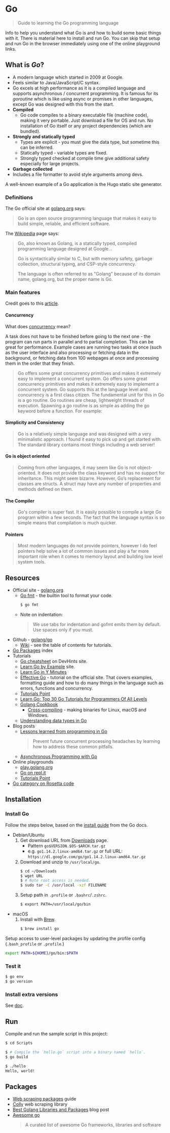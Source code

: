 # Go
> Guide to learning the Go programming language

Info to help you understand what Go is and how to build some basic things with it. There is material here to install and run Go. You can skip that setup and run Go in the browser immediately using one of the online playground links.


## What is _Go_?

- A modern language which started in 2009 at Google.
- Feels similar to Java/JavaScript/C syntax.
- Go excels at high performance as it is a compiled language and supports asynchronous / concurrent programming. It is famous for its _goroutine_ which is like using async or promises in other languages, except Go was designed with this from the start. 
- **Compiled**
    - Go code compiles to a binary executable file (machine code), making it very portable. Just download a file for OS and run. No installation of Go itself or any project dependencies (which are bundled).
- **Strongly and statically typed**
    - Types are explicit - you must give the data type, but sometime this can be inferred.
    - Statically typed - variable types are fixed.
    - Strongly typed checked at compile time give additional safety especially for large projects.
- **Garbage collected**
- Includes a file formatter to avoid style arguments among devs.

A well-known example of a Go application is the Hugo static site generator.


### Definitions

The Go official site at [golang.org](https://golang.org/) says:

> Go is an open source programming language that makes it easy to build simple, reliable, and efficient software.


The [Wikipedia](https://en.wikipedia.org/wiki/Go_(programming_language)) page says:

> Go, also known as Golang, is a statically typed, compiled programming language designed at Google...
>
> Go is syntactically similar to C, but with memory safety, garbage collection, structural typing, and CSP-style concurrency.
>
> The language is often referred to as "Golang" because of its domain name, golang.org, but the proper name is Go.


### Main features

Credit goes to this [article](https://making.pusher.com/my-5-favourite-features-of-go-and-how-to-use-them/).

#### Concurrency

What does [concurrency](https://en.wikipedia.org/wiki/Concurrency_(computer_science)) mean?

A task does not have to be finished before going to the next one - the program can run parts in parallel and to partial completion. This can be great for performance. Example cases are running two tasks at once (such as the user interface and also processing or fetching data in the background, or fetching data from 100 webpages at once and processing them in the order that they finish.

> Go offers some great concurrency primitives and makes it extremely easy to implement a concurrent system. Go offers some great concurrency primitives and makes it extremely easy to implement a concurrent system. Go supports this at the language level and concurrency is a first class citizen. The fundamental unit for this in Go is a go routine. Go routines are cheap, lightweight threads of execution. Spawning a go routine is as simple as adding the go keyword before a function. For example:

#### Simplicity and Consistency

> Go is a relatively simple language and was designed with a very minimalistic approach. I found it easy to pick up and get started with. The standard library contains most things including a web server!

#### Go is object oriented

> Coming from other languages, it may seem like Go is not object-oriented. It does not provide the class keyword and has no support for inheritance. This might seem bizarre. However, Go’s replacement for classes are structs. A struct may have any number of properties and methods defined on them.

#### The Compiler

> Go's compiler is super fast. It is easily possible to compile a large Go program within a few seconds. The fact that the language syntax is so simple means that compilation is much quicker.

#### Pointers

> Most modern languages do not provide pointers, however I do feel pointers help solve a lot of common issues and play a far more important role when it comes to memory layout and building low level system tools.


## Resources

- Official site - [golang.org](https://golang.org/)
    * [Go fmt](https://blog.golang.org/go-fmt-your-code) - the builtin tool to format your code.
        ```bash
        $ go fmt
        ````
    * Note on indentation:
        > We use tabs for indentation and gofmt emits them by default. Use spaces only if you must.
- Github - [golang/go](https://github.com/golang/go)
    * [Wiki](https://github.com/golang/go/wiki) - see the table of contents for tutorials.
- [Go Packages](https://golang.org/pkg/) index
- Tutorials
    * [Go cheatsheet](https://devhints.io/go) on DevHints site.
    * [Learn Go by Example](https://gobyexample.com/) site.
    * [Learn Go in Y Minutes](https://learnxinyminutes.com/docs/go/)
    * [Effective Go](https://golang.org/doc/effective_go.html) - tutorial on the official site. That covers examples, formatting guide and how to do many things in the language such as errors, functions and concurrency.
    * [Tutorials Point](https://www.tutorialspoint.com/go/index.htm)
    * [Learn Go: Top 30 Go Tutorials for Programmers Of All Levels](https://stackify.com/learn-go-tutorials/)
    * [Golang Cookbook](https://golangcookbook.com/)
        * [Cross-compiling](https://golangcookbook.com/chapters/running/cross-compiling/) - making binaries for Linux, macOS and Windows.
    * [Understanding data types in Go](https://www.digitalocean.com/community/tutorials/understanding-data-types-in-go)
- Blog posts
    * [Lessons learned from programming in Go](https://opensource.com/article/19/12/go-common-pitfalls)
        > Prevent future concurrent processing headaches by learning how to address these common pitfalls.
    * [Asynchronous Programming with Go](https://medium.com/@gauravsingharoy/asynchronous-programming-with-go-546b96cd50c1)
- Online playgrounds
    * [play.golang.org](https://play.golang.org/)
    * [Go on repl.it](https://repl.it/languages/go)
    * [Tutorials Point](https://www.tutorialspoint.com/execute_golang_online.php)
- [Go category on Rosetta code](http://rosettacode.org/wiki/Category:Go)


## Installation

### Install Go

Follow the steps below, based on the [install guide](https://golang.org/doc/install#install) from the Go docs.


- Debian/Ubuntu
    1. Get download URL from [Downloads](https://golang.org/dl/) page.
        - Pattern `go$VERSION.$OS-$ARCH.tar.gz`
        - e.g. `go1.14.2.linux-amd64.tar.gz` or full URL: `https://dl.google.com/go/go1.14.2.linux-amd64.tar.gz`
    1. Download and unzip to `/usr/local/go`.
        ```sh
        $ cd ~/Downloads
        $ wget URL
        $ # Note root access is needed.
        $ sudo tar -C /usr/local -xzf FILENAME
        ```
    1. Setup path in `.profile` or `.bashrc`/`.zshrc`.
        ```sh
        $ export PATH=/usr/local/go/bin
        ```
- macOS
    1. Install with [Brew](https://brew.sh/).
        ```sh
        $ brew install go
        ```


Setup access to user-level packages by updating the profile config (`.bash_profile` or `.profile`.)

```sh
export PATH=${HOME}/go/bin:$PATH
```


### Test it

```sh
$ go env
$ go version
```

### Install extra versions

See [doc](https://golang.org/doc/install#extra_versions).


## Run

Compile and run the sample script in this project:

```bash
$ cd Scripts

$ # Compile the `hello.go` script into a binary named `hello`.
$ go build

$ ./hello
Hello, world!
```


## Packages

- [Web scraping packages](https://github.com/lorien/awesome-web-scraping/blob/master/golang.md) guide
- [Colly](https://github.com/gocolly/colly) web scraping library
- [Best Golang Libraries and Packages](https://dev.to/cathysmith/best-golang-libraries-and-packages-3hj1) blog post 
- [Awesome go](https://github.com/avelino/awesome-go)
   > A curated list of awesome Go frameworks, libraries and software
